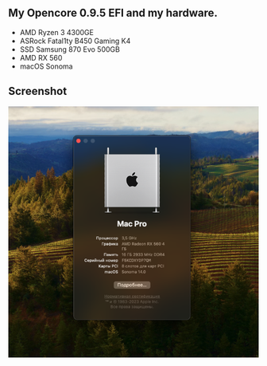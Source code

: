 ## My Opencore 0.9.5 EFI and my hardware.
- AMD Ryzen 3 4300GE
- ASRock Fatal1ty B450 Gaming K4
- SSD Samsung 870 Evo 500GB
- AMD RX 560
- macOS Sonoma

## Screenshot
![Screenshot](/screenshot.png "Screenshot")